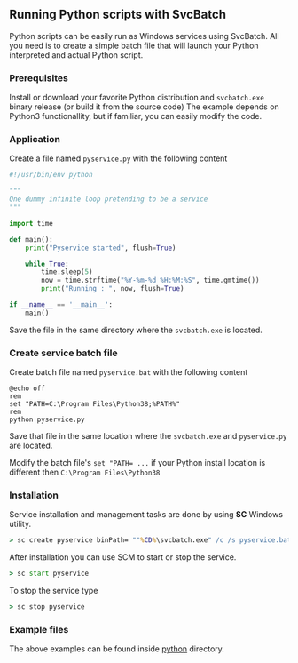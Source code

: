 ## Running Python scripts with SvcBatch

Python scripts can be easily run as Windows
services using SvcBatch. All you need is to create a simple
batch file that will launch your Python interpreted and
actual Python script.


### Prerequisites

Install or download your favorite Python distribution
and `svcbatch.exe` binary release (or build it from the source code)
The example depends on Python3 functionallity, but if
familiar, you can easily modify the code.

### Application

Create a file named `pyservice.py` with the following content

```python
#!/usr/bin/env python

"""
One dummy infinite loop pretending to be a service
"""

import time

def main():
    print("Pyservice started", flush=True)

    while True:
        time.sleep(5)
        now = time.strftime("%Y-%m-%d %H:%M:%S", time.gmtime())
        print("Running : ", now, flush=True)

if __name__ == '__main__':
    main()

```

Save the file in the same directory where
the `svcbatch.exe` is located.


### Create service batch file

Create batch file named `pyservice.bat`
with the following content

```batchfile
@echo off
rem
set "PATH=C:\Program Files\Python38;%PATH%"
rem
python pyservice.py

```

Save that file in the same location where the
`svcbatch.exe` and `pyservice.py` are located.

Modify the batch file's `set "PATH= ...` if your Python
install location is different then `C:\Program Files\Python38`

### Installation

Service installation and management tasks are done
by using **SC** Windows utility.


```cmd
> sc create pyservice binPath= ""%CD%\svcbatch.exe" /c /s pyservice.bat"

```

After installation you can use SCM to start or stop the service.

```cmd
> sc start pyservice

```

To stop the service type

```cmd
> sc stop pyservice

```

### Example files

The above examples can be found inside
[python](python/) directory.


